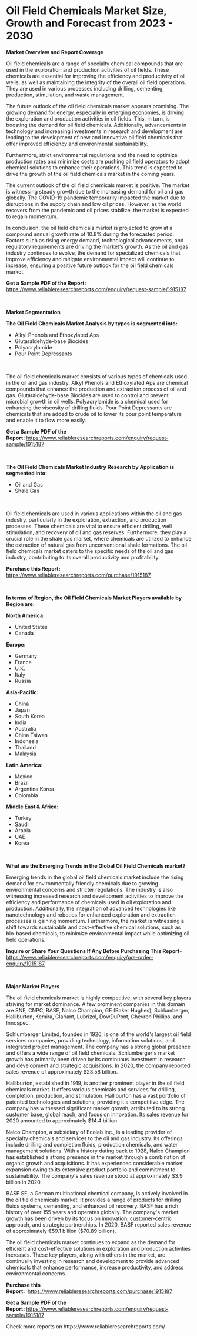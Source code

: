 <p><h1>Oil Field Chemicals Market Size, Growth and Forecast from 2023 - 2030</h1></p><p><strong>Market Overview and Report Coverage</strong></p>
<p><p>Oil field chemicals are a range of specialty chemical compounds that are used in the exploration and production activities of oil fields. These chemicals are essential for improving the efficiency and productivity of oil wells, as well as maintaining the integrity of the overall oil field operations. They are used in various processes including drilling, cementing, production, stimulation, and waste management.</p><p>The future outlook of the oil field chemicals market appears promising. The growing demand for energy, especially in emerging economies, is driving the exploration and production activities in oil fields. This, in turn, is boosting the demand for oil field chemicals. Additionally, advancements in technology and increasing investments in research and development are leading to the development of new and innovative oil field chemicals that offer improved efficiency and environmental sustainability.</p><p>Furthermore, strict environmental regulations and the need to optimize production rates and minimize costs are pushing oil field operators to adopt chemical solutions to enhance their operations. This trend is expected to drive the growth of the oil field chemicals market in the coming years.</p><p>The current outlook of the oil field chemicals market is positive. The market is witnessing steady growth due to the increasing demand for oil and gas globally. The COVID-19 pandemic temporarily impacted the market due to disruptions in the supply chain and low oil prices. However, as the world recovers from the pandemic and oil prices stabilize, the market is expected to regain momentum.</p><p>In conclusion, the oil field chemicals market is projected to grow at a compound annual growth rate of 10.8% during the forecasted period. Factors such as rising energy demand, technological advancements, and regulatory requirements are driving the market's growth. As the oil and gas industry continues to evolve, the demand for specialized chemicals that improve efficiency and mitigate environmental impact will continue to increase, ensuring a positive future outlook for the oil field chemicals market.</p></p>
<p><strong>Get a Sample PDF of the Report:</strong> <a href="https://www.reliableresearchreports.com/enquiry/request-sample/1915187">https://www.reliableresearchreports.com/enquiry/request-sample/1915187</a></p>
<p>&nbsp;</p>
<p><strong>Market Segmentation</strong></p>
<p><strong>The Oil Field Chemicals Market Analysis by types is segmented into:</strong></p>
<p><ul><li>Alkyl Phenols and Ethoxylated Aps</li><li>Glutaraldehyde-base Biocides</li><li>Polyacrylamide</li><li>Pour Point Depressants</li></ul></p>
<p>&nbsp;</p>
<p><p>The oil field chemicals market consists of various types of chemicals used in the oil and gas industry. Alkyl Phenols and Ethoxylated Aps are chemical compounds that enhance the production and extraction process of oil and gas. Glutaraldehyde-base Biocides are used to control and prevent microbial growth in oil wells. Polyacrylamide is a chemical used for enhancing the viscosity of drilling fluids. Pour Point Depressants are chemicals that are added to crude oil to lower its pour point temperature and enable it to flow more easily.</p></p>
<p><strong>Get a Sample PDF of the Report:</strong>&nbsp;<a href="https://www.reliableresearchreports.com/enquiry/request-sample/1915187">https://www.reliableresearchreports.com/enquiry/request-sample/1915187</a></p>
<p>&nbsp;</p>
<p><strong>The Oil Field Chemicals Market Industry Research by Application is segmented into:</strong></p>
<p><ul><li>Oil and Gas</li><li>Shale Gas</li></ul></p>
<p>&nbsp;</p>
<p><p>Oil field chemicals are used in various applications within the oil and gas industry, particularly in the exploration, extraction, and production processes. These chemicals are vital to ensure efficient drilling, well stimulation, and recovery of oil and gas reserves. Furthermore, they play a crucial role in the shale gas market, where chemicals are utilized to enhance the extraction of natural gas from unconventional shale formations. The oil field chemicals market caters to the specific needs of the oil and gas industry, contributing to its overall productivity and profitability.</p></p>
<p><strong>Purchase this Report:</strong>&nbsp; <a href="https://www.reliableresearchreports.com/purchase/1915187">https://www.reliableresearchreports.com/purchase/1915187</a></p>
<p>&nbsp;</p>
<p><strong>In terms of Region, the Oil Field Chemicals Market Players available by Region are:</strong></p>
<p>
    <p> <strong> North America: </strong>
        <ul>
            <li>United States</li>
            <li>Canada</li>
        </ul>
        </p> 
    <p> <strong> Europe: </strong>
        <ul>
            <li>Germany</li>
            <li>France</li>
            <li>U.K.</li>
            <li>Italy</li>
            <li>Russia</li>
        </ul>
        </p> 
    <p> <strong> Asia-Pacific: </strong>
        <ul>
            <li>China</li>
            <li>Japan</li>
            <li>South Korea</li>
            <li>India</li>
            <li>Australia</li>
            <li>China Taiwan</li>
            <li>Indonesia</li>
            <li>Thailand</li>
            <li>Malaysia</li>
        </ul>
        </p> 
    <p> <strong> Latin America: </strong>
        <ul>
            <li>Mexico</li>
            <li>Brazil</li>
            <li>Argentina Korea</li>
            <li>Colombia</li>
        </ul>
        </p> 
    <p> <strong> Middle East & Africa: </strong>
        <ul>
            <li>Turkey</li>
            <li>Saudi</li>
            <li>Arabia</li>
            <li>UAE</li>
            <li>Korea</li>
        </ul>
    </p>
    </p>
<p>&nbsp;</p>
<p><strong>What are the Emerging Trends in the Global Oil Field Chemicals market?</strong></p>
<p><p>Emerging trends in the global oil field chemicals market include the rising demand for environmentally friendly chemicals due to growing environmental concerns and stricter regulations. The industry is also witnessing increased research and development activities to improve the efficiency and performance of chemicals used in oil exploration and production. Additionally, the integration of advanced technologies like nanotechnology and robotics for enhanced exploration and extraction processes is gaining momentum. Furthermore, the market is witnessing a shift towards sustainable and cost-effective chemical solutions, such as bio-based chemicals, to minimize environmental impact while optimizing oil field operations.</p></p>
<p><strong>Inquire or Share Your Questions If Any Before Purchasing This Report</strong>- <a href="https://www.reliableresearchreports.com/enquiry/pre-order-enquiry/1915187">https://www.reliableresearchreports.com/enquiry/pre-order-enquiry/1915187</a></p>
<p>&nbsp;</p>
<p><strong>Major Market Players</strong></p>
<p><p>The oil field chemicals market is highly competitive, with several key players striving for market dominance. A few prominent companies in this domain are SNF, CNPC, BASF, Nalco Champion, GE (Baker Hughes), Schlumberger, Halliburton, Kemira, Clariant, Lubrizol, DowDuPont, Chevron Phillips, and Innospec. </p><p>Schlumberger Limited, founded in 1926, is one of the world's largest oil field services companies, providing technology, information solutions, and integrated project management. The company has a strong global presence and offers a wide range of oil field chemicals. Schlumberger's market growth has primarily been driven by its continuous investment in research and development and strategic acquisitions. In 2020, the company reported sales revenue of approximately $23.58 billion.</p><p>Halliburton, established in 1919, is another prominent player in the oil field chemicals market. It offers various chemicals and services for drilling, completion, production, and stimulation. Halliburton has a vast portfolio of patented technologies and solutions, providing it a competitive edge. The company has witnessed significant market growth, attributed to its strong customer base, global reach, and focus on innovation. Its sales revenue for 2020 amounted to approximately $14.4 billion.</p><p>Nalco Champion, a subsidiary of Ecolab Inc., is a leading provider of specialty chemicals and services to the oil and gas industry. Its offerings include drilling and completion fluids, production chemicals, and water management solutions. With a history dating back to 1928, Nalco Champion has established a strong presence in the market through a combination of organic growth and acquisitions. It has experienced considerable market expansion owing to its extensive product portfolio and commitment to sustainability. The company's sales revenue stood at approximately $3.9 billion in 2020.</p><p>BASF SE, a German multinational chemical company, is actively involved in the oil field chemicals market. It provides a range of products for drilling fluids systems, cementing, and enhanced oil recovery. BASF has a rich history of over 155 years and operates globally. The company's market growth has been driven by its focus on innovation, customer-centric approach, and strategic partnerships. In 2020, BASF reported sales revenue of approximately €59.1 billion ($70.89 billion).</p><p>The oil field chemicals market continues to expand as the demand for efficient and cost-effective solutions in exploration and production activities increases. These key players, along with others in the market, are continually investing in research and development to provide advanced chemicals that enhance performance, increase productivity, and address environmental concerns.</p></p>
<p><strong>Purchase this Report:</strong>&nbsp;&nbsp;<a href="https://www.reliableresearchreports.com/purchase/1915187">https://www.reliableresearchreports.com/purchase/1915187</a></p>
<p></p>
<p><strong>Get a Sample PDF of the Report:</strong>&nbsp;<a href="https://www.reliableresearchreports.com/enquiry/request-sample/1915187">https://www.reliableresearchreports.com/enquiry/request-sample/1915187</a></p>
<p>Check more reports on https://www.reliableresearchreports.com/</p>
